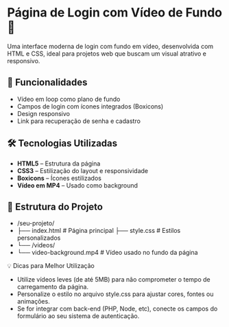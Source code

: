 # Página de Login com Vídeo de Fundo 🎥

Uma interface moderna de login com fundo em vídeo, desenvolvida com HTML e CSS, ideal para projetos web que buscam um visual atrativo e responsivo.

## 🚀 Funcionalidades

- Vídeo em loop como plano de fundo
- Campos de login com ícones integrados (Boxicons)
- Design responsivo
- Link para recuperação de senha e cadastro

## 🛠 Tecnologias Utilizadas

- **HTML5** – Estrutura da página
- **CSS3** – Estilização do layout e responsividade
- **Boxicons** – Ícones estilizados
- **Vídeo em MP4** – Usado como background

## 📁 Estrutura do Projeto

- /seu-projeto/
- ├── index.html # Página principal ├── style.css # Estilos personalizados
- └── /videos/
- └── video-background.mp4 # Vídeo usado no fundo da página

💡 Dicas para Melhor Utilização

- Utilize vídeos leves (de até 5MB) para não comprometer o tempo de carregamento da página.
- Personalize o estilo no arquivo style.css para ajustar cores, fontes ou animações.
- Se for integrar com back-end (PHP, Node, etc), conecte os campos do formulário ao seu sistema de autenticação.
